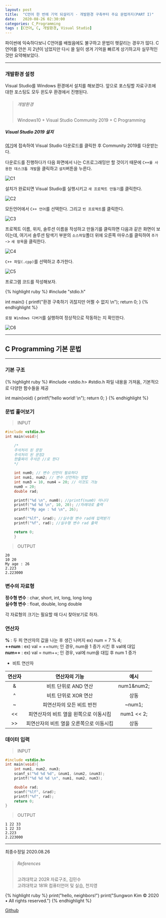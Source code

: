 ```yaml
---
layout: post
title:  "C언어 한 번에 기억 되살리기 - 개발환경 구축부터 주요 문법까지(PART I)"
date:   2020-08-26 02:30:00
categories: C_Programming
tags : [C언어, C, 개발환경, Visual Studio]
---
```


파이썬에 익숙하다보니 C언어를 배웠음에도 불구하고 문법이 헷갈리는 경우가 많다.
C언어를 안쓴 지 2년이 넘었지만 다시 쓸 일이 생겨 기억을 빠르게 상기하고자 실무적인 것만 요약해보았다.

---

### 개발환경 설정
Visual Studio를 Windows 환경에서 설치를 해보겠다. 앞으로 포스팅할 자료구조에 대한 포스팅도 모두 윈도우 환경에서 진행된다.

> ###### 개발환경
> Windows10 + Visual Studio Community 2019 + C Programming

##### Visual Studio 2019 설치
[여기](https://visualstudio.microsoft.com/ko)에 접속하여 Visual Studio 다운로드를 클릭한 후 Community 2019를 다운받는다.  

다운로드를 진행하다가 다음 화면에서 나는 C프로그래밍만 할 것이기 때문에 `C++를 사용한 데스크톱 개발`을 클릭하고 `설치`버튼을 누른다.

![C1](/assets/images/C1.PNG)

설치가 완료되면 Visual Studio를 실행시키고 `새 프로젝트 만들기`를 클릭한다.

![C2](/assets/images/C2.PNG)

모든언어에서 `C++ 언어`를 선택한다. 그리고 `빈 프로젝트`를 클릭한다.

![C3](/assets/images/C3.PNG)

프로젝트 이름, 위치, 솔루션 이름을 작성하고 만들기를 클릭하면 다음과 같은 화면이 보이는데, 여기서 솔루션 탐색기 부분의 `소스파일`폴더 위에 오른쪽 마우스를 클릭하여 `추가` -> `새 항목`을 클릭한다.

![C4](/assets/images/C4.png)

`C++ 파일(.cpp)`를 선택하고 추가한다.

![C5](/assets/images/C5.PNG)

프로그램 코드를 작성해보자.

{% highlight ruby %}
#include "stdio.h"

int main()
{
    printf("환경 구축하기 귀찮지만 어쩔 수 없지 \n");
    return 0;
}
{% endhighlight %}

`로컬 Windows 디버거`를 실행하여 정상적으로 작동하는 지 확인한다.

![C6](/assets/images/C6.PNG)

---
## C Programming 기본 문법
---
### 기본 구조
{% highlight ruby %}
#include <stdio.h> #stdio.h 파일 내용을 가져옴, 기본적으로 다양한 함수들을 제공

int main(void)
{
    printf("hello world! \n");
    return 0;
}
{% endhighlight %}

### 문법 훑어보기
> INPUT  

```C  
#include <stdio.h>
int main(void){

    /* 
    주석처리 된 문장
    주석처리 된 문장2
    한줄짜리 주석은 //로 한다
    */

    int num0; // 변수 선언이 필요하다
    int num1, num2; // 변수 선언하는 방법
    int num3 = 10, num4 = 20; // 이것도 가능
    num0 = 20;
    double rad;

    printf("%d \n", num0); //printf(num0) 아니다
    printf("%d %d \n", 10, 20); //차례대로 출력
    printf("My age : %d \n", 26);

    scanf("%lf", &rad); //실수형 변수 rad에 입력받기
    printf("%f", rad); //실수형 변수 rad 출력

    return 0; 
    }
```

> OUTPUT

```
20
10 20
My age : 26
2.223
2.223000
```

### 변수의 자료형

 __정수형 변수__ : char, short, int, long, long long  
 __실수형 변수__ : float, double, long double

각 자료형의 크기는 필요할 때 다시 찾아보기로 하자.

### 연산자

 __%__ : 두 피 연산자의 값을 나눈 후 생긴 나머지 ex) num = 7 % 4;  
 __++num__ : ex) val = ++num; 인 경우, num을 1 증가 시킨 후 val에 대입  
 __num++__ : ex) val = num++; 인 경우, val에 num을 대입 후 num 1 증가  

* 비트 연산자  

 연산자|연산자의 기능|예시
 :---:|:---:|:---:
 &|비트 단위로 AND 연산|num1&num2;
 ^|비트 단위로 XOR 연산|상동
 ~|피연산자의 모든 비트 반전|~num1;
 <<|피연산자의 비트 열을 왼쪽으로 이동시킴|num1 << 2;
 >>|피연산자의 비트 열을 오른쪽으로 이동시킴|상동

### 데이터 입력

> INPUT

```C
#include <stdio.h>
int main(void){
    int num1, num2, num3;
    scanf_s("%d %d %d", &num1, &num2, &num3);
    printf("%d %d %d \n", num1, num2, num3);

    double rad;
    scanf("%lf", &rad); 
    printf("%f", rad); 
    return 0;
}
```

> OUTPUT 

```
1 22 33  
1 22 33  
2.223
2.223000
```

___

최종수정일 2020.08.26



> ###### References
> 고려대학교 202R 자료구조, 김민수  
> 고려대학교 181R 컴퓨터언어 및 실습, 천지영 

{% highlight ruby %}
print("hello, neighbors!")
print("Sungwon Kim © 2020 • All rights reserved.")
{% endhighlight %}

[Github][githuburl]

[githuburl]: https://github.com/kpiswon

